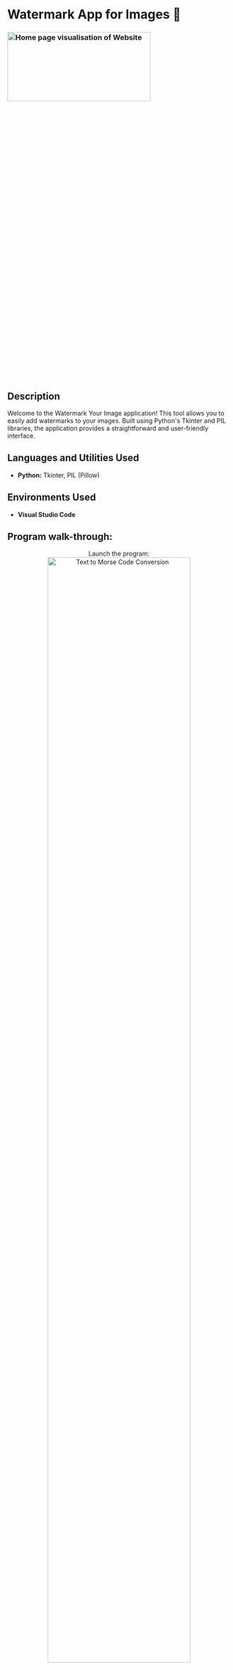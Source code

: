 <h1>Watermark App for Images 🎴</h1>

 ### <img src='https://i.imgur.com/sDKrRVW.png' alt='Home page visualisation of Website' height=20% width=80% />


<h2>Description</h2>
Welcome to the Watermark Your Image application! This tool allows you to easily add watermarks to your images. Built using Python's Tkinter and PIL libraries, the application provides a straightforward and user-friendly interface.
<br />


<h2>Languages and Utilities Used</h2>

- <b>Python:</b> Tkinter, PIL (Pillow) 


<h2>Environments Used </h2>

- <b>Visual Studio Code</b>

<h2>Program walk-through:</h2>

<p align="center">
Launch the program: <br/>
<img src="https://i.imgur.com/1QkMeIO.png" height="80%" width="80%" alt="Text to Morse Code Conversion"/>
<br />
